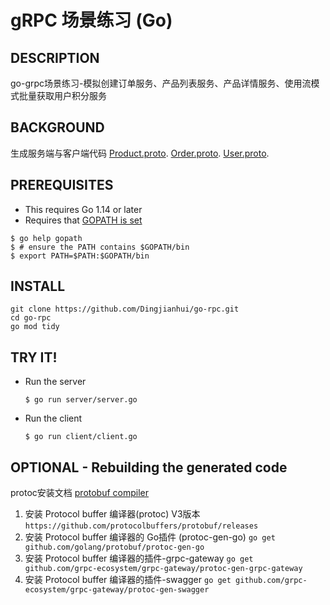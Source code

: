 gRPC 场景练习 (Go)
======================

DESCRIPTION
-------------
go-grpc场景练习-模拟创建订单服务、产品列表服务、产品详情服务、使用流模式批量获取用户积分服务

BACKGROUND
-------------
生成服务端与客户端代码
[Product.proto](protos/Product.proto).
[Order.proto](protos/Order.proto).
[User.proto](protos/User.proto).

PREREQUISITES
-------------

- This requires Go 1.14 or later
- Requires that [GOPATH is set](https://golang.org/doc/code.html#GOPATH)

```
$ go help gopath
$ # ensure the PATH contains $GOPATH/bin
$ export PATH=$PATH:$GOPATH/bin
```

INSTALL
-------

```
git clone https://github.com/Dingjianhui/go-rpc.git
cd go-rpc
go mod tidy
```

TRY IT!
-------

- Run the server

  ```
  $ go run server/server.go
  ```

- Run the client

  ```
  $ go run client/client.go
  ```

OPTIONAL - Rebuilding the generated code
----------------------------------------

protoc安装文档 [protobuf compiler](https://github.com/google/protobuf/blob/master/README.md#protocol-compiler-installation)


1. 安装 Protocol buffer 编译器(protoc) V3版本 `https://github.com/protocolbuffers/protobuf/releases`
2. 安装 Protocol buffer 编译器的 Go插件 (protoc-gen-go) `go get github.com/golang/protobuf/protoc-gen-go`
3. 安装 Protocol buffer 编译器的插件-grpc-gateway `go get github.com/grpc-ecosystem/grpc-gateway/protoc-gen-grpc-gateway`
4. 安装 Protocol buffer 编译器的插件-swagger  `go get github.com/grpc-ecosystem/grpc-gateway/protoc-gen-swagger`


